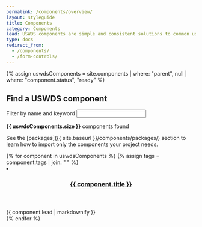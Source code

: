 ```yaml
---
permalink: /components/overview/
layout: styleguide
title: Components
category: Components
lead: USWDS components are simple and consistent solutions to common user-interface needs.
type: docs
redirect_from:
  - /components/
  - /form-controls/
---
```


{% assign uswdsComponents = site.components | where: "parent", null | where: "component.status", "ready" %}

<div class="bg-base-lighter padding-2 radius-md">
  <h2 class="font-lang-lg margin-top-0 margin-bottom-0">Find a USWDS component</h2>
  <div role="region" aria-label="Component search" aria-atomic="true" class="margin-top-1">
    <label for="icon-filter">Filter by name and keyword</label>
    <input class="usa-input" id="icon-filter" class="usa-input" type="text" onkeyup="filter(this)"/>
    <p class="text-base-darker margin-top-1 margin-bottom-0" aria-live="polite"><span id="component-count"><strong>{{ uswdsComponents.size }}</strong> components found</span></p>
  </div>
</div>

See the [packages]({{ site.baseurl }}/components/packages/) section to learn how to import only the components your project needs.

<div class="usa-card-group flex-row margin-top-4">
{% for component in uswdsComponents %}
{% assign tags = component.tags | join: " " %}
  <li
    class="usa-card site-component-card grid-col-6 tablet:grid-col-4 margin-bottom-2"
    role="region"
    aria-atomic="true"
    aria-label="{{ component.title }}"
    data-meta="{{ component.title }} {{ tags }}">
    <div class="usa-card__container">
      <header class="usa-card__header">
        <h3 class="usa-card__heading font-lang-lg"><a href="{{ component.permalink | prepend: site.baseurl }}">{{ component.title }}</a></h3>
      </header>
      <div class="usa-card__body font-lang-sm">
        {{ component.lead | markdownify }}
      </div>
    </div>
  </li>
{% endfor %}

<script>
function filter(e){
    search = e.value.toLowerCase();
    document.querySelectorAll('.site-component-card').forEach(function(row){
        text = row.getAttribute("data-meta").toLowerCase();
        if(text.match(search)){
            row.classList.remove("display-none");
        } else {
            row.classList.add("display-none");
        }
    });
    componentCount = document.querySelectorAll('.site-component-card:not(.display-none)').length;
    var word = (componentCount === 1) ? "component" : "components";
    document.getElementById("component-count").innerHTML = `<strong>${componentCount}</strong> ${word} found`
}
</script>
